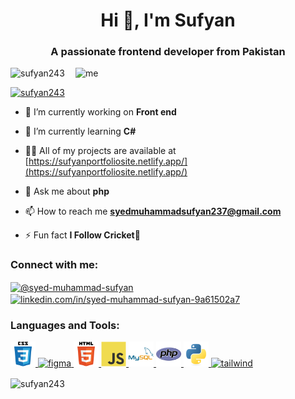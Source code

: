 <h1 align="center">Hi 👋, I'm Sufyan</h1>
<h3 align="center">A passionate frontend developer from Pakistan</h3>

<img align="right" alt="me" width="400" src="https://encrypted-tbn0.gstatic.com/images?q=tbn:ANd9GcRYQ_kVJE9aYx5jBOrr9GuVPv1lxLVeyI0eXqtn5FjXhbhLe1d5BW9E-4v5iz_yO0CD1dw&usqp=CAU">


<p align="left"> <img src="https://komarev.com/ghpvc/?username=sufyan243&label=Profile%20views&color=0e75b6&style=flat" alt="sufyan243" /> </p>

<p align="left"> <a href="https://github.com/ryo-ma/github-profile-trophy"><img src="https://github-profile-trophy.vercel.app/?username=sufyan243" alt="sufyan243" /></a> </p>

- 🔭 I’m currently working on **Front end**

- 🌱 I’m currently learning **C#**

- 👨‍💻 All of my projects are available at [https://sufyanportfoliosite.netlify.app/](https://sufyanportfoliosite.netlify.app/)

- 💬 Ask me about **php**

- 📫 How to reach me **syedmuhammadsufyan237@gmail.com**

- ⚡ Fun fact **I Follow Cricket🤞**

<h3 align="left">Connect with me:</h3>
<p align="left">
<a href="https://codepen.io/@syed-muhammad-sufyan" target="blank"><img align="center" src="https://raw.githubusercontent.com/rahuldkjain/github-profile-readme-generator/master/src/images/icons/Social/codepen.svg" alt="@syed-muhammad-sufyan" height="30" width="40" /></a>
<a href="https://linkedin.com/in/linkedin.com/in/syed-muhammad-sufyan-9a61502a7" target="blank"><img align="center" src="https://raw.githubusercontent.com/rahuldkjain/github-profile-readme-generator/master/src/images/icons/Social/linked-in-alt.svg" alt="linkedin.com/in/syed-muhammad-sufyan-9a61502a7" height="30" width="40" /></a>
</p>

<h3 align="left">Languages and Tools:</h3>
<p align="left"> <a href="https://www.w3schools.com/css/" target="_blank" rel="noreferrer"> <img src="https://raw.githubusercontent.com/devicons/devicon/master/icons/css3/css3-original-wordmark.svg" alt="css3" width="40" height="40"/> </a> <a href="https://www.figma.com/" target="_blank" rel="noreferrer"> <img src="https://www.vectorlogo.zone/logos/figma/figma-icon.svg" alt="figma" width="40" height="40"/> </a> <a href="https://www.w3.org/html/" target="_blank" rel="noreferrer"> <img src="https://raw.githubusercontent.com/devicons/devicon/master/icons/html5/html5-original-wordmark.svg" alt="html5" width="40" height="40"/> </a> <a href="https://developer.mozilla.org/en-US/docs/Web/JavaScript" target="_blank" rel="noreferrer"> <img src="https://raw.githubusercontent.com/devicons/devicon/master/icons/javascript/javascript-original.svg" alt="javascript" width="40" height="40"/> </a> <a href="https://www.mysql.com/" target="_blank" rel="noreferrer"> <img src="https://raw.githubusercontent.com/devicons/devicon/master/icons/mysql/mysql-original-wordmark.svg" alt="mysql" width="40" height="40"/> </a> <a href="https://www.php.net" target="_blank" rel="noreferrer"> <img src="https://raw.githubusercontent.com/devicons/devicon/master/icons/php/php-original.svg" alt="php" width="40" height="40"/> </a> <a href="https://www.python.org" target="_blank" rel="noreferrer"> <img src="https://raw.githubusercontent.com/devicons/devicon/master/icons/python/python-original.svg" alt="python" width="40" height="40"/> </a> <a href="https://tailwindcss.com/" target="_blank" rel="noreferrer"> <img src="https://www.vectorlogo.zone/logos/tailwindcss/tailwindcss-icon.svg" alt="tailwind" width="40" height="40"/> </a> </p>

<p><img align="center" src="https://github-readme-stats.vercel.app/api/top-langs?username=sufyan243&show_icons=true&locale=en&layout=compact" alt="sufyan243" /></p>
